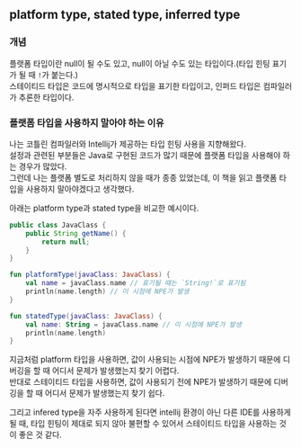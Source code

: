 ## platform type, stated type, inferred type

### 개념

플랫폼 타입이란 null이 될 수도 있고, null이 아닐 수도 있는 타입이다.(타입 힌팅 표기가 될 때 `!`가 붙는다.)  
스테이티드 타입은 코드에 명시적으로 타입을 표기한 타입이고, 인퍼드 타입은 컴파일러가 추론한 타입이다.

### 플랫폼 타입을 사용하지 말아야 하는 이유

나는 코틀린 컴파일러와 Intellij가 제공하는 타입 힌팅 사용을 지향해왔다.  
설정과 관련된 부분들은 Java로 구현된 코드가 많기 때문에 플랫폼 타입을 사용해야 하는 경우가 많았다.  
그런데 나는 플랫폼 별도로 처리하지 않을 때가 종종 있었는데, 이 책을 읽고 플랫폼 타입을 사용하지 말아야겠다고 생각했다.

아래는 platform type과 stated type을 비교한 예시이다.

```java
public class JavaClass {
    public String getName() {
        return null;
    }
}
```

```kotlin
fun platformType(javaClass: JavaClass) {
    val name = javaClass.name // 표기될 때는 `String!`로 표기됨
    println(name.length) // 이 시점에 NPE가 발생
}

fun statedType(javaClass: JavaClass) {
    val name: String = javaClass.name // 이 시점에 NPE가 발생
    println(name.length)
}
```

지금처럼 platform 타입을 사용하면, 값이 사용되는 시점에 NPE가 발생하기 때문에 디버깅을 할 때 어디서 문제가 발생했는지 찾기 어렵다.  
반대로 스테이티드 타입을 사용하면, 값이 사용되기 전에 NPE가 발생하기 때문에 디버깅을 할 때 어디서 문제가 발생했는지 찾기 쉽다.

그리고 infered type을 자주 사용하게 된다면 intellij 환경이 아닌 다른 IDE를 사용하게 될 때, 타입 힌팅이 제대로 되지 않아 불편할 수 있어서 스테이티드 타입을 사용하는 것이 좋은 것 같다.  

